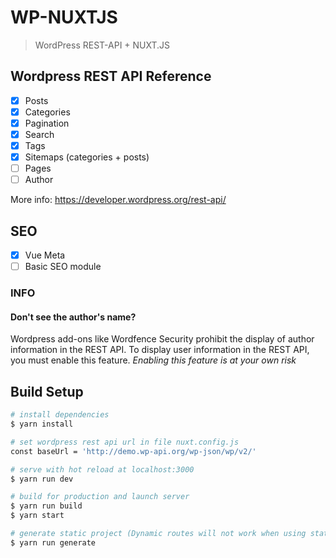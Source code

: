 # WP-NUXTJS

> WordPress REST-API + NUXT.JS

## Wordpress REST API Reference
 - [x] Posts
 - [x] Categories
 - [x] Pagination
 - [x] Search
 - [x] Tags
 - [x] Sitemaps (categories + posts)
 - [ ] Pages
 - [ ] Author

 More info: https://developer.wordpress.org/rest-api/

## SEO
 - [x] Vue Meta
 - [ ] Basic SEO module

### INFO
#### Don't see the author's name?
Wordpress add-ons like Wordfence Security prohibit the display of author information in the REST API. To display user information in the REST API, you must enable this feature.
*Enabling this feature is at your own risk*

## Build Setup

``` bash
# install dependencies
$ yarn install

# set wordpress rest api url in file nuxt.config.js
const baseUrl = 'http://demo.wp-api.org/wp-json/wp/v2/'

# serve with hot reload at localhost:3000
$ yarn run dev

# build for production and launch server
$ yarn run build
$ yarn start

# generate static project (Dynamic routes will not work when using static hosting)
$ yarn run generate
```
